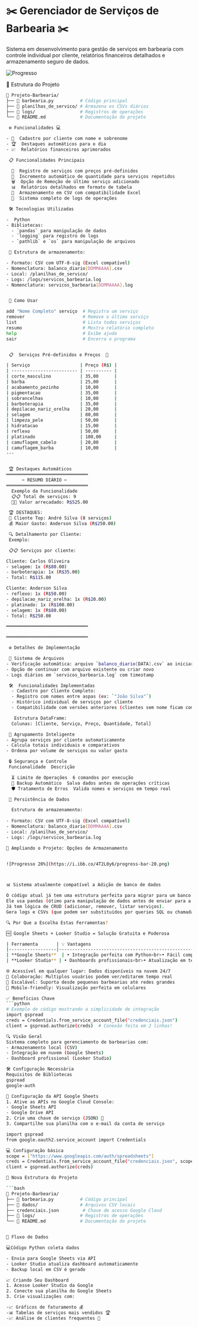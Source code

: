 # ✂️ Gerenciador de Serviços de Barbearia ✂️

Sistema em desenvolvimento para gestão de serviços em barbearia com controle individual por cliente, relatórios financeiros detalhados e armazenamento seguro de dados.

![Progresso](https://geps.dev/progress/80?style=for-the-badge&color=2ecc71)


 📂 Estrutura do Projeto

```bash
📁 Projeto-Barbearia/
├── 📄 barbearia.py          # Código principal
├── 📁 planilhas_de_servico/ # Armazena os CSVs diários
├── 📁 logs/                 # Registros de operações
└── 📄 README.md             # Documentação do projeto

 ⚙️ Funcionalidades 💻

- 👤  Cadastro por cliente com nome e sobrenome
- 🏆  Destaques automáticos para o dia
- 📈  Relatórios financeiros aprimorados

 📋 Funcionalidades Principais

  📝  Registro de serviços com preços pré-definidos 
  🔄  Incremento automático de quantidade para serviços repetidos 
  🗑️  Opção de Remoção de último serviço adicionado 
  📊  Relatórios detalhados em formato de tabela 
  💾  Armazenamento em CSV com compatibilidade Excel 
  📌  Sistema completo de logs de operações 

 🛠️ Tecnologias Utilizadas

-  Python
- Bibliotecas:
  - `pandas` para manipulação de dados
  - `logging` para registro de logs
  - `pathlib` e `os` para manipulação de arquivos

 💾 Estrutura de armazenamento:

- Formato: CSV com UTF-8-sig (Excel compatível)
- Nomenclatura: balanco_diario[DDMMAAAA].csv
- Local: /planilhas_de_servico/
- Logs: /logs/servicos_barbearia.log
- Nomenclatura: servicos_barbearia[DDMMAAAA].log


 🚀 Como Usar

add "Nome Completo" serviço  # Registra um serviço
remover                      # Remove o último serviço
list                         # Lista todos serviços
resumo                       # Mostra relatório completo
help                         # Exibe ajuda
sair                         # Encerra o programa


 📋  Serviços Pré-definidos e Preços  🧾

| Serviço                   | Preço (R$) |
| ------------------------- | ---------- |
| corte_masculino           | 35,00      |
| barba                     | 25,00      |
| acabamento_pezinho        | 10,00      |
| pigmentacao               | 35,00      |
| sobrancelhas              | 10,00      |
| barboterapia              | 35,00      |
| depilacao_nariz_orelha    | 20,00      |
| selagem                   | 80,00      |
| limpeza_pele              | 50,00      |
| hidratacao                | 15,00      |
| reflexo                   | 50,00      |
| platinado                 | 100,00     |
| camuflagem_cabelo         | 20,00      |
| camuflagem_barba          | 10,00      |
---


 🏆 Destaques Automáticos
═══════════════════════════════
      ✂️ RESUMO DIÁRIO ✂️      
═══════════════════════════════
  Exemplo da Funcionalidade 
  📋📋 Total de serviços: 9  
  🧾🧾 Valor arrecadado: R$525.00

 🏆 DESTAQUES:  
 👑 Cliente Top: André Silva (8 serviços)  
 💰 Maior Gasto: Anderson Silva (R$250.00) 

 🔍 Detalhamento por Cliente:
 Exemplo:

 📋📋 Serviços por cliente:

Cliente: Carlos Oliveira  
- selagem: 1x (R$80.00)  
- barboterapia: 1x (R$35.00)
- Total: R$115.00  

Cliente: Anderson Silva  
- reflexo: 1x (R$50.00)  
- depilacao_nariz_orelha: 1x (R$20.00)  
- platinado: 1x (R$100.00)  
- selagem: 1x (R$80.00)  
- Total: R$250.00  

═══════════════════════════════

═══════════════════════════════

 ⚙️ Detalhes de Implementação

 📂 Sistema de Arquivos
- Verificação automática: arquivo `balanco_diario[DATA].csv` ao iniciar
- Opção de continuar com arquivo existente ou criar novo
- Logs diários em `servicos_barbearia.log` com timestamp

 🛠️  Funcionalidades Implementadas
  - Cadastro por Cliente Completo:
  - Registro com nomes entre aspas (ex: `"João Silva"`)
  - Histórico individual de serviços por cliente
  - Compatibilidade com versões anteriores (clientes sem nome ficam como "Geral")

   Estrutura DataFrame:
  Colunas: [Cliente, Serviço, Preço, Quantidade, Total]

 👥 Agrupamento Inteligente
- Agrupa serviços por cliente automaticamente
- Calcula totais individuais e comparativos
- Ordena por volume de serviços ou valor gasto

 🔒 Segurança e Controle
 Funcionalidade  Descrição 

  ⏳ Limite de Operações  6 comandos por execução 
  💾 Backup Automático  Salva dados antes de operações críticas 
  🛡️ Tratamento de Erros  Valida nomes e serviços em tempo real 

 💾 Persistência de Dados

  Estrutura de armazenamento:
  
- Formato: CSV com UTF-8-sig (Excel compatível)
- Nomenclatura: balanco_diario[DDMMAAAA].csv
- Local: /planilhas_de_servico/
- Logs: /logs/servicos_barbearia.log

💾 Ampliando o Projeto: Opções de Armazenamento


![Progresso 20%](https://i.ibb.co/4T2L0y6/progress-bar-20.png)



📊 Sistema atualmente compatível a Adição de banco de dados

O código atual já tem uma estrutura perfeita para migrar para um banco de dados na nuvem!
Ele usa pandas (ótimo para manipulação de dados antes de enviar para a nuvem).
Já tem lógica de CRUD (adicionar, remover, listar serviços).
Gera logs e CSVs (que podem ser substituídos por queries SQL ou chamadas à API).

🔍 Por Que a Escolha Estas Ferramentas?

🆓 Google Sheets + Looker Studio = Solução Gratuita e Poderosa

| Ferramenta       | 💡 Vantagens                                                                 | 📊 Limites Gratuitos                          |
|------------------|-----------------------------------------------------------------------------|-----------------------------------------------|
| **Google Sheets**  | • Integração perfeita com Python<br>• Fácil compartilhamento<br>• Histórico de alterações | • 10 milhões de células<br>• 300 reqs/minuto API |
| **Looker Studio** | • Dashboards profissionais<br>• Atualização em tempo real<br>• Visualização mobile      | • Grátis para fontes básicas<br>• Sem limite de relatórios |

🌐 Acessível em qualquer lugar: Dados disponíveis na nuvem 24/7
🤝 Colaboração: Multiplos usuários podem ver/editarem tempo real
🚀 Escalável: Suporta desde pequenas barbearias até redes grandes
📱 Mobile-friendly: Visualização perfeita em celulares

✅ Benefícios Chave
```python
# Exemplo de código mostrando a simplicidade de integração
import gspread
creds = Credentials.from_service_account_file("credenciais.json")
client = gspread.authorize(creds)  # Conexão feita em 2 linhas!

🔍 Visão Geral
Sistema completo para gerenciamento de barbearias com:
- Armazenamento local (CSV)
- Integração em nuvem (Google Sheets)
- Dashboard profissional (Looker Studio)

🛠️ Configuração Necessária
Requisitos de Bibliotecas
gspread
google-auth

🔑 Configuração da API Google Sheets
1. Ative as APIs no Google Cloud Console:
- Google Sheets API
- Google Drive API
2. Crie uma chave de serviço (JSON) 🔑
3. Compartilhe sua planilha com o e-mail da conta de serviço

import gspread
from google.oauth2.service_account import Credentials

💻 Configuração básica
scope = ["https://www.googleapis.com/auth/spreadsheets"]
creds = Credentials.from_service_account_file("credenciais.json", scopes=scope)
client = gspread.authorize(creds)

📁 Nova Estrutura do Projeto

```bash
📁 Projeto-Barbearia/
├── 📄 barbearia.py          # Código principal
├── 📁 dados/                # Arquivos CSV locais
├── credenciais.json         # Chave de acesso Google Cloud
├── 📁 logs/                 # Registros de operações
└── 📄 README.md             # Documentação do projeto


🔄 Fluxo de Dados

💻Código Python coleta dados

- Envia para Google Sheets via API
- Looker Studio atualiza dashboard automaticamente
- Backup local em CSV é gerado

📈 Criando Seu Dashboard
1. Acesse Looker Studio da Google
2. Conecte sua planilha do Google Sheets
3. Crie visualizações com:

-📈 Gráficos de faturamento 💰
-📊 Tabelas de serviços mais vendidos 🏆
-📈 Análise de clientes frequentes 🤝


